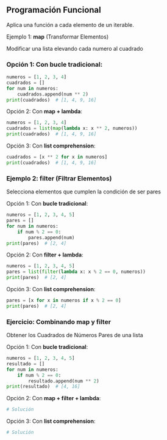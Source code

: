 ## Programación Funcional

Aplica una función a cada elemento de un iterable.

Ejemplo 1: **map** (Transformar Elementos) 

Modificar una lista elevando cada numero al cuadrado 

### Opción 1: Con **bucle tradicional**:
```python
numeros = [1, 2, 3, 4]
cuadrados = []
for num in numeros:
    cuadrados.append(num ** 2)
print(cuadrados)  # [1, 4, 9, 16]
```

Opción 2: Con **map + lambda**:
```python
numeros = [1, 2, 3, 4]
cuadrados = list(map(lambda x: x ** 2, numeros))
print(cuadrados)  # [1, 4, 9, 16]
```

Opción 3: Con **list comprehension**:

```python
cuadrados = [x ** 2 for x in numeros]
print(cuadrados)  # [1, 4, 9, 16]
```

### Ejemplo 2: **filter** (Filtrar Elementos)

Selecciona elementos que cumplen la condición de ser pares

Opción 1: Con **bucle tradicional**:
```python
numeros = [1, 2, 3, 4, 5]
pares = []
for num in numeros:
    if num % 2 == 0:
        pares.append(num)
print(pares)  # [2, 4]
```

Opción 2: Con **filter + lambda**:
```python
numeros = [1, 2, 3, 4, 5]
pares = list(filter(lambda x: x % 2 == 0, numeros))
print(pares)  # [2, 4]
```

Opción 3: Con **list comprehension**:

```python
pares = [x for x in numeros if x % 2 == 0]
print(pares)  # [2, 4]
```

### Ejercicio: Combinando map y filter

Obtener los Cuadrados de Números Pares de una lista

Opción 1: Con **bucle tradicional**:
```python
numeros = [1, 2, 3, 4, 5]
resultado = []
for num in numeros:
    if num % 2 == 0:
        resultado.append(num ** 2)
print(resultado)  # [4, 16]
```

Opción 2: Con **map + filter + lambda**:
```python
# Solución
```

Opción 3: Con **list comprehension**:
```python
# Solución
```
